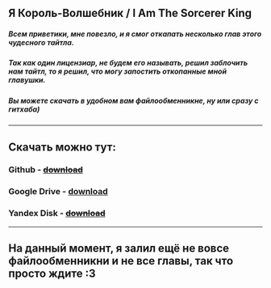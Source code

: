 ## Я Король-Волшебник / I Am The Sorcerer King

##### Всем приветики, мне повезло, и я смог откапать несколько глав этого чудесного тайтла. 
##### Так как один лицензиар, не будем его называть, решил заблочить нам тайтл, то я решил, что могу запостить откопанные мной главушки.
##### Вы можете скачать в удобном вам файлообменникне, ну или сразу с гитхаба)
____

## Скачать можно тут:

### Github - ~~[download](https://github.com/)~~

### Google Drive - [download](https://drive.google.com/drive/folders/1JlAMFxVlF7hG7UyceFcYXEC7_s0v0pAh?usp=sharing)

### Yandex Disk - ~~[download](https://disk.yandex.ru/d/S33EttjggJSFkg)~~

____

## На данный момент, я залил ещё не вовсе файлообменникни и не все главы, так что просто ждите :3


